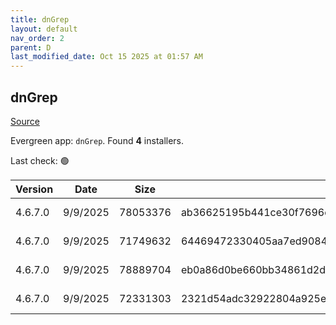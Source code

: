 ```yaml
---
title: dnGrep
layout: default
nav_order: 2
parent: D
last_modified_date: Oct 15 2025 at 01:57 AM
---
```


## dnGrep

[Source](https://dngrep.github.io/)

Evergreen app: `dnGrep`. Found **4** installers.

Last check: 🟢

| Version | Date     | Size     | Sha256                                                           | Architecture | InstallerType | Type | URI                                                                                                                                                                      |
| ------- | -------- | -------- | ---------------------------------------------------------------- | ------------ | ------------- | ---- | ------------------------------------------------------------------------------------------------------------------------------------------------------------------------ |
| 4.6.7.0 | 9/9/2025 | 78053376 | ab36625195b441ce30f7696d8a6236b5d7883713ed87432e0459ee300f468adc | x64          | Default       | msi  | [https://github.com/dnGrep/dnGrep/releases/download/v4.6.7.0/dnGREP.4.6.7.x64.msi](https://github.com/dnGrep/dnGrep/releases/download/v4.6.7.0/dnGREP.4.6.7.x64.msi)     |
| 4.6.7.0 | 9/9/2025 | 71749632 | 64469472330405aa7ed9084f0364721459583ad00d55e6cb0d1e01d03db543d1 | x86          | Default       | msi  | [https://github.com/dnGrep/dnGrep/releases/download/v4.6.7.0/dnGREP.4.6.7.x86.msi](https://github.com/dnGrep/dnGrep/releases/download/v4.6.7.0/dnGREP.4.6.7.x86.msi)     |
| 4.6.7.0 | 9/9/2025 | 78889704 | eb0a86d0be660bb34861d2d5e028ceea55b71944c13394fe756326dff3ceb986 | x64          | Default       | zip  | [https://github.com/dnGrep/dnGrep/releases/download/v4.6.7.0/dnGrep.4.6.7.0.x64.zip](https://github.com/dnGrep/dnGrep/releases/download/v4.6.7.0/dnGrep.4.6.7.0.x64.zip) |
| 4.6.7.0 | 9/9/2025 | 72331303 | 2321d54adc32922804a925e04ccaaeffb6f8ef42a4bace4bcb661a2a9dcc516b | x86          | Default       | zip  | [https://github.com/dnGrep/dnGrep/releases/download/v4.6.7.0/dnGrep.4.6.7.0.x86.zip](https://github.com/dnGrep/dnGrep/releases/download/v4.6.7.0/dnGrep.4.6.7.0.x86.zip) |
